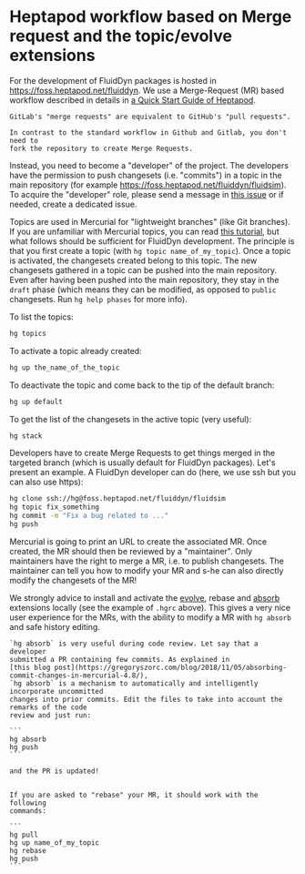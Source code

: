 # Heptapod workflow based on Merge request and the topic/evolve extensions

For the development of FluidDyn packages is hosted in
<https://foss.heptapod.net/fluiddyn>. We use a Merge-Request (MR) based workflow
described in details in
[a Quick Start Guide of Heptapod](https://heptapod.net/pages/quick-start-guide.html).

```{note}
GitLab's "merge requests" are equivalent to GitHub's "pull requests".
```

```{note}
In contrast to the standard workflow in Github and Gitlab, you don't need to
fork the repository to create Merge Requests.
```

Instead, you need to become a "developer" of the project. The developers have the
permission to push changesets (i.e. "commits") in a topic in the main repository (for
example <https://foss.heptapod.net/fluiddyn/fluidsim>). To acquire the "developer" role,
please send a message in
[this issue](https://foss.heptapod.net/fluiddyn/fluiddyn/issues/6) or if needed, create a
dedicated issue.

Topics are used in Mercurial for "lightweight branches" (like Git branches). If you are
unfamiliar with Mercurial topics, you can read
[this tutorial](https://www.mercurial-scm.org/doc/evolution/tutorials/topic-tutorial.html),
but what follows should be sufficient for FluidDyn development. The principle is that you
first create a topic (with `hg topic name_of_my_topic`). Once a topic is activated, the
changesets created belong to this topic. The new changesets gathered in a topic can be
pushed into the main repository. Even after having been pushed into the main repository,
they stay in the `draft` phase (which means they can be modified, as opposed to `public`
changesets. Run `hg help phases` for more info).

To list the topics:

```sh
hg topics
```

To activate a topic already created:

```sh
hg up the_name_of_the_topic
```

To deactivate the topic and come back to the tip of the default branch:

```sh
hg up default
```

To get the list of the changesets in the active topic (very useful):

```sh
hg stack
```

Developers have to create Merge Requests to get things merged in the targeted branch
(which is usually default for FluidDyn packages). Let's present an example. A FluidDyn
developer can do (here, we use ssh but you can also use https):

```sh
hg clone ssh://hg@foss.heptapod.net/fluiddyn/fluidsim
hg topic fix_something
hg commit -m "Fix a bug related to ..."
hg push
```

Mercurial is going to print an URL to create the associated MR. Once created, the MR
should then be reviewed by a "maintainer". Only maintainers have the right to merge a MR,
i.e. to publish changesets. The maintainer can tell you how to modify your MR and s-he
can also directly modify the changesets of the MR!

We strongly advice to install and activate the
[evolve](https://www.mercurial-scm.org/doc/evolution/), rebase and
[absorb](https://gregoryszorc.com/blog/2018/11/05/absorbing-commit-changes-in-mercurial-4.8/)
extensions locally (see the example of `.hgrc` above). This gives a very nice user
experience for the MRs, with the ability to modify a MR with `hg absorb` and safe history
editing.

````{tip}
`hg absorb` is very useful during code review. Let say that a developer
submitted a PR containing few commits. As explained in
[this blog post](https://gregoryszorc.com/blog/2018/11/05/absorbing-commit-changes-in-mercurial-4.8/),
`hg absorb` is a mechanism to automatically and intelligently incorporate uncommitted
changes into prior commits. Edit the files to take into account the remarks of the code
review and just run:

```
hg absorb
hg push
```

and the PR is updated!
````

````{tip}

If you are asked to "rebase" your MR, it should work with the following
commands:

```
hg pull
hg up name_of_my_topic
hg rebase
hg push
```

````
